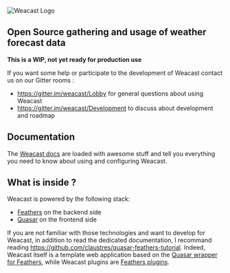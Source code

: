 ![Weacast Logo](https://avatars3.githubusercontent.com/u/27728487?v=3&s=200)

## Open Source gathering and usage of weather forecast data

**This is a WIP, not yet ready for production use**

If you want some help or participate to the development of Weacast contact us on our Gitter rooms :
* https://gitter.im/weacast/Lobby for general questions about using Weacast
* https://gitter.im/weacast/Development to discuss about development and roadmap

## Documentation

The [Weacast docs](https://weacast.gitbooks.io/weacast-docs/) are loaded with awesome stuff and tell you everything you need to know about using and configuring Weacast.

## What is inside ?

Weacast is powered by the following stack:
* [Feathers](https://feathersjs.com/) on the backend side
* [Quasar](http://quasar-framework.org/) on the frontend side

If you are not familiar with those technologies and want to develop for Weacast, in addition to read the dedicated documentation, I recommand reading https://github.com/claustres/quasar-feathers-tutorial. Indeed, Weacast itself is a template web application based on the [Quasar wrapper for Feathers](https://github.com/quasarframework/quasar-wrapper-feathersjs-api), while Weacast plugins are [Feathers plugins](https://docs.feathersjs.com/guides/advanced/creating-a-plugin.html). 



